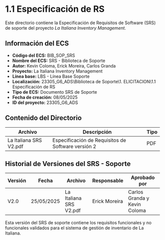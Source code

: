 # 1.1 Especificación de RS

Este directorio contiene la Especificación de Requisitos de Software (SRS) de soporte del proyecto *La Italiana Inventory Management*.

## Información del ECS

- **Código del ECS:** BIB_SOP_SRS  
- **Nombre del ECS:** SRS - Biblioteca de Soporte  
- **Autor:** Kevin Coloma, Erick Moreira, Carlos Granda
- **Proyecto:** La Italiana Inventory Management  
- **Línea base:** LBS - Línea Base Soporte  
- **Localización:** 23305_G6_ADS\Biblioteca de Soporte\1. ELICITACION\1.1 Especificación de RS  
- **Tipo de ECS:** Documento SRS de Soporte  
- **Fecha de creación:** 08/05/2025  
- **ID del proyecto:** 23305_G6_ADS  

## Contenido del Directorio

| Archivo | Descripción | Tipo |
|---------|-------------|------|
| La Italiana SRS V2.pdf | Especificación de Requisitos de Software versión 2 | PDF |

## Historial de Versiones del SRS - Soporte

| Versión | Fecha | Archivo | Responsable | Aprobado por |
|---------|-------|---------|-------------|--------------|
| V2.0 | 25/05/2025 | La Italiana SRS V2.pdf | Erick Moreira | Carlos Granda y Kevin Coloma |

Esta versión del SRS de soporte contiene los requisitos funcionales y no funcionales validados para el sistema de gestión de inventario de La Italiana.
